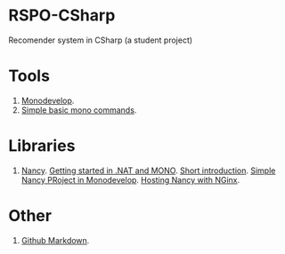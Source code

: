 # RSPO-CSharp
Recomender system in CSharp (a student project)

# Tools

1. [Monodevelop](http://www.monodevelop.com/documentation/creating-a-simple-solution/).
2. [Simple basic mono commands](http://www.mono-project.com/docs/getting-started/mono-basics/).

# Libraries

1. [Nancy](http://nancyfx.org/). [Getting started in .NAT and MONO](http://getting-started.md/guides/4-dotnet-nancy). [Short introduction](https://github.com/NancyFx/Nancy/wiki/Introduction). [Simple Nancy PRoject in Monodevelop](http://littlegists.blogspot.ru/2012/12/building-simple-nancy-app-from-scratch.html). [Hosting Nancy with NGinx](https://github.com/NancyFx/Nancy/wiki/Hosting-Nancy-with-Nginx-on-Ubuntu).

# Other

1. [Github Markdown](https://guides.github.com/features/mastering-markdown/).
